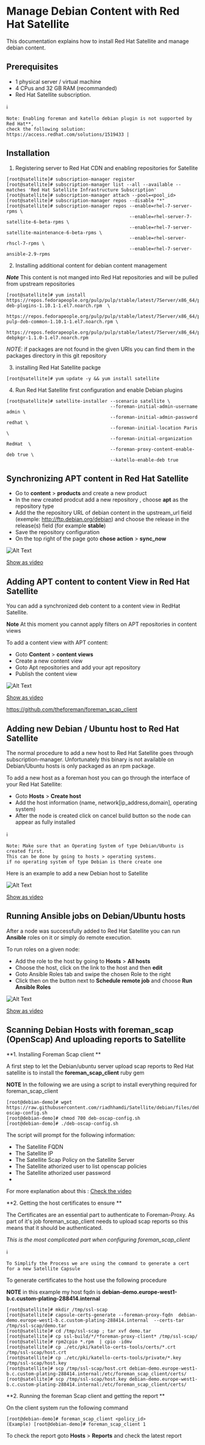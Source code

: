 # Manage Debian Content with Red Hat Satellite

This documentation explains how to install Red Hat Satellite and manage debian content. 


## Prerequisites 
- 1 physical server / virtual machine 
- 4 CPus and 32 GB RAM  (recommanded) 
- Red Hat Satellite subscription. 


:information_source: 
```
Note: Enabling foreman and katello debian plugin is not supported by Red Hat**, 
check the following solution: https://access.redhat.com/solutions/1519433 |
```


## Installation 

1. Registering server to Red Hat CDN and enabling repositories for Satellite 

```
[root@satellite]# subscription-manager register
[root@satellite]# subscription-manager list --all --available --matches 'Red Hat Satellite Infrastructure Subscription'
[root@satellite]# subscription-manager attach --pool=<pool_id>
[root@satellite]# subscription-manager repos --disable "*"
[root@satellite]# subscription-manager repos --enable=rhel-7-server-rpms \
                                             --enable=rhel-server-7-satellite-6-beta-rpms \
                                             --enable=rhel-7-server-satellite-maintenance-6-beta-rpms \  
                                             --enable=rhel-server-rhscl-7-rpms \
                                             --enable=rhel-7-server-ansible-2.9-rpms

```




2. Installing additional content for debian content management 

***Note*** This content is not manged into Red Hat repositories and will be pulled from upstream repositories 

```
[root@satellite]# yum install  https://repos.fedorapeople.org/pulp/pulp/stable/latest/7Server/x86_64/pulp-deb-plugins-1.10.1-1.el7.noarch.rpm  \
                               https://repos.fedorapeople.org/pulp/pulp/stable/latest/7Server/x86_64/python-pulp-deb-common-1.10.1-1.el7.noarch.rpm \  
                               https://repos.fedorapeople.org/pulp/pulp/stable/latest/7Server/x86_64/python2-debpkgr-1.1.0-1.el7.noarch.rpm 
```

*NOTE*: if packages are not found in the given URIs you can find them in the packages directory in this git repository 


3. installing Red Hat Satellite packge 

```
[root@satellite]# yum update -y && yum install satellite
```



4. Run Red Hat Satellite first configuration and enable Debian plugins 

```
[root@satellite]# satellite-installer --scenario satellite \
                                      --foreman-initial-admin-username admin \
                                      --foreman-initial-admin-password redhat \
                                      --foreman-initial-location Paris \
                                      --foreman-initial-organization RedHat  \
                                      --foreman-proxy-content-enable-deb true \
                                      --katello-enable-deb true
```

## Synchronizing APT content in Red Hat Satellite 

- Go to **content** > **products** and create a new product 
- In the new created prodcut add a new repository , choose **apt** as the repository type 
- Add the the repository URL of debian content in the upstream_url field (exemple: http://ftp.debian.org/debian) and choose the release in the release(s) field (for example **stable**) 
- Save the repository configuration 
- On the top right of the page goto **chose action** > **sync_now**



![Alt Text](gifs/sync_deb.gif)

[Show as video](https://youtu.be/wSt3ezm3QCs "Riadh's Videos")


## Adding  APT content to content View in Red Hat Satellite 

You can add a synchronized deb content to a content view in RedHat Satellite. 

**Note** At this moment you cannot apply filters on APT repositories in content views 

To add a content view with APT content: 

- Goto **Content** > **content views**
- Create a new content view
- Goto Apt repositories and add your apt repository 
- Publish the content view 

![Alt Text](gifs/add_deb_cv.gif)

[Show as video](https://youtu.be/8rE1vkyM3QU "Riadh's Videos")


https://github.com/theforeman/foreman_scap_client


## Adding new Debian / Ubuntu host to Red Hat Satellite 

The normal procedure to add a new host to Red Hat Satellite goes through subscription-manager. Unfortunately this binary is not available on Debian/Ubuntu hosts is only packaged as an rpm package. 

To add a new host as a foreman host you can go through the interface of your Red Hat Satellite: 

- Goto **Hosts** > **Create host**
- Add the host information (name, network[ip_address,domain], operating system) 
- After the node is created click on cancel build button so the node can appear as fully installed 

:information_source: 
```
Note: Make sure that an Operating System of type Debian/Ubuntu is created first.
This can be done by going to hosts > operating systems. 
if no operating system of type Debian is there create one
```
Here is an example to add a new Debian host to Satellite 

![Alt Text](gifs/add_deb_host.gif)

[Show as video](https://www.youtube.com/watch?v=gZzLsywnBlM&feature=youtu.be "Riadh's Videos")

## Running Ansible jobs on Debian/Ubuntu hosts 

After a node was successfully added to Red Hat Satellite you can run **Ansible** roles on it or simply do remote execution.

To run roles on a given node: 

- Add the role to the host by going to **Hosts** > **All hosts**
- Choose the host, click on the link to the host and then **edit**
- Goto Ansible Roles tab and swipe the chosen Role to the right 
- Click then on the button next to **Schedule remote job** and choose **Run Ansible Roles**



![Alt Text](gifs/run_ansible.gif)

[Show as video](https://youtu.be/n3NqjSh84P8 "Riadh's Videos")

## Scanning Debian Hosts with foreman_scap (OpenScap) And uploading reports to Satellite 


**1. Installing Foreman Scap client **


 A first step to let the Debian/ubuntu server upload scap reports to Red Hat satellite is to install the **foreman_scap_client** ruby gem

**NOTE** In the following we are using a script to install everything required for foreman_scap_client 

```
[root@debian-demo]# wget https://raw.githubusercontent.com/riadhhamdi/Satellite/debian/files/deb-oscap-config.sh
[root@debian-demo]# chmod 700 deb-oscap-config.sh
[root@debian-demo]# ./deb-oscap-config.sh
```

The script will prompt for the following information: 
  - The Satellite FQDN
  - The Satellite IP 
  - The Satellite Scap Policy on the Satellite Server  
  - The Satellite athorized user to list openscap policies 
  - The Satellite athorized user  password 
  - 

For more explanation about this : [Check the video](https://youtu.be/UfvDp8o28As "Riadh's Videos")


**2. Getting the host certificates to ensure **

The Certificates are an essential part to authenticate to Foreman-Proxy. As part of it's job foreman_scap_client needs to upload scap reports so this means that it should be authenticated. 

*This is the most complicated part when configuring foreman_scap_client* 


:information_source: 
```
To Simplify the Process we are using the command to generate a cert for a new Satellite Capsule 
```


To generate certificates to the host use the following procedure 

**NOTE** in this example my host fqdn is **debian-demo.europe-west1-b.c.custom-plating-288414.internal**
```
[root@satellite]# mkdir /tmp/ssl-scap
[root@satellite]# capsule-certs-generate --foreman-proxy-fqdn  debian-demo.europe-west1-b.c.custom-plating-288414.internal  --certs-tar /tmp/ssl-scap/demo.tar
[root@satellite]# cd /tmp/ssl-scap ; tar xvf demo.tar 
[root@satellite]# cp ssl-build/*/*foreman-proxy-client* /tmp/ssl-scap/
[root@satellite]# rpm2cpio *.rpm  | cpio -idmv
[root@satellite]# cp ./etc/pki/katello-certs-tools/certs/*.crt /tmp/ssl-scap/host.crt
[root@satellite]# cp ./etc/pki/katello-certs-tools/private/*.key  /tmp/ssl-scap/host.key
[root@satellite]# scp /tmp/ssl-scap/host.crt debian-demo.europe-west1-b.c.custom-plating-288414.internal:/etc/foreman_scap_client/certs/
[root@satellite]# scp /tmp/ssl-scap/host.key debian-demo.europe-west1-b.c.custom-plating-288414.internal:/etc/foreman_scap_client/certs/

```


**2. Running the foreman Scap client and getting the report **


On the client system run the following command 

```
[root@debian-demo]# foreman_scap_client <policy_id>
(Example) [root@debian-demo]# foreman_scap_client 1
```

To check the report goto **Hosts** > **Reports** and check the latest report 
